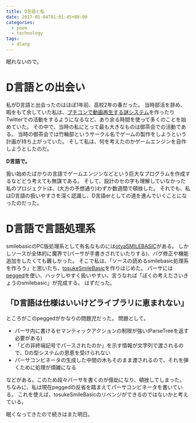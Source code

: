 ```yaml
---
title: D言語と私
date: 2017-05-04T01:01:45+09:00
categories:
  - poem
  - technology
tags:
  - dlang
---
```


眠れないので。

# D言語との出会い
私がD言語と出会ったのはほぼ1年前、高校2年の春だった。
当時部活を辞め、暇をもて余していた私は、[プチコンで動画再生する謎システム](http://www.nicovideo.jp/watch/sm28900081)を作ったりTwitterでの活動をするようになるなど、あり余る時間を使って多くのことを始めていた。
その中で、当時の私にとって最も大きなものは御茶会での活動である。
当時の御茶会では竹輪部というサークル名でゲームの製作をしようという計画が持ち上がっていた。
そして私は、何を考えたのかゲームエンジンを自作しようとしたのだ。


**D言語で。**


扱い始めたばかりの言語でゲームエンジンなどという巨大なプログラムを作成するなどどう考えても無謀である。
そして、設計のセの字も理解していなかった私のプロジェクトは、(大方の予想通り)わずか数週間で頓挫した。
それでも、私はD言語の扱いやすさを深く認識し、D言語erとしての道を進んでいくことになったのだった。


# D言語で言語処理系

smilebasicのPC版処理系として有名なものには[otyaSMILEBASIC](https://github.com/otya128/otyaSMILEBASIC)がある。
しかしソースが全体的に魔界で(パーサが手書きされていたりする)、バグ修正や機能追加をしたくても難しかった。
そこで私は、「ソースの読めるsmilebasic処理系を作ろう」と思いたち、[tosukeSmileBasic](https://github.com/Tosuke/tosukeSmileBasic)を作りはじめた。
パーサには[pegged](https://code.dlang.org/packages/pegged)を使い、ハックしやすく扱いやすい、言うなれば「ぼくの考えたさいきょうのsmilebasic」が完成する。
はずだった。

## 「D言語は仕様はいいけどライブラリに恵まれない」
ところがこのpeggedがかなりの問題児だった。
問題として。
- パーサ内に書けるセマンティックアクションの制限が強い(ParseTreeを返す必要がある)
- 「どの非終端記号でパースされたのか」を示す情報が文字列で渡されるので、Dの型システムの恩恵を受けられない
- パーサコンビネータの生成した中間の木もそのまま渡されるので、それを弾くために処理が煩雑になる

などがある。このため段々パーサを書くのが億劫になり、頓挫してしまった。
ちなみに、私は現在peggedの反省を踏まえてパーサコンビネータを書いている。
これを使えば、tosukeSmileBasicのリベンジができるのではないかと考えている。


眠くなってきたので続きはまた明日。
